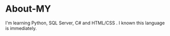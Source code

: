 # About-MY
I'm learning Python, SQL Server, C# and HTML/CSS . I known this language is immediately. 
